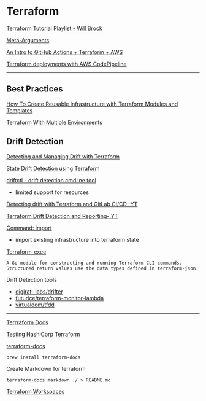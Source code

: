 # Terraform
    
[Terraform Tutorial Playlist - Will Brock](https://www.youtube.com/watch?v=vwn77cUarTs&list=PL8HowI-L-3_9bkocmR3JahQ4Y-Pbqs2Nt&index=1)

[Meta-Arguments](https://www.terraform.io/docs/configuration/resources.html#meta-arguments) 


[An Intro to GitHub Actions + Terraform + AWS](https://medium.com/swlh/lets-do-devops-github-actions-terraform-aws-77ef6078e4f2)

[Terraform deployments with AWS CodePipeline](https://faun.pub/terraform-deployments-with-aws-codepipeline-342074248843)

---
## Best Practices

[How To Create Reusable Infrastructure with Terraform Modules and Templates](https://www.digitalocean.com/community/tutorials/how-to-create-reusable-infrastructure-with-terraform-modules-and-templates)

[Terraform With Multiple Environments](https://www.codurance.com/publications/2020/04/28/terraform-with-multiple-environments)

## Drift Detection 
[Detecting and Managing Drift with Terraform](https://www.hashicorp.com/blog/detecting-and-managing-drift-with-terraform)

[State Drift Detection using Terraform](https://medium.com/galvanize/state-drift-detection-using-terraform-d0383628d2ea)

[driftctl - drift detection cmdline tool](https://driftctl.com/)
- limited support for resources

[Detecting drift with Terraform and GitLab CI/CD -YT](https://youtu.be/Jh3pjr0uqWc)

[Terraform Drift Detection and Reporting- YT](https://youtu.be/zlwhw3YGlUc)


[Command: import](https://www.terraform.io/docs/cli/commands/import.html)
- import existing infrastructure into terraform state

[Terraform-exec](https://github.com/hashicorp/terraform-exec)
    
    A Go module for constructing and running Terraform CLI commands. Structured return values use the data types defined in terraform-json.

Drift Detection tools
- [digirati-labs/drifter](https://github.com/digirati-labs/drifter)
- [futurice/terraform-monitor-lambda](https://github.com/futurice/terraform-monitor-lambda)
- [virtualdom/tfdd](https://github.com/virtualdom/tfdd)


---

[Terrraform Docs](https://terraform-docs.io/user-guide/introduction/)

[Testing HashiCorp Terraform](https://www.hashicorp.com/blog/testing-hashicorp-terraform)

[terraform-docs](https://github.com/terraform-docs/terraform-docs)

`brew install terraform-docs`

Create Markdown for terraform 

`terraform-docs markdown ./ > README.md`

[Terraform Workspaces](https://github.com/OT-TRAINING/Terraform_Workspace)